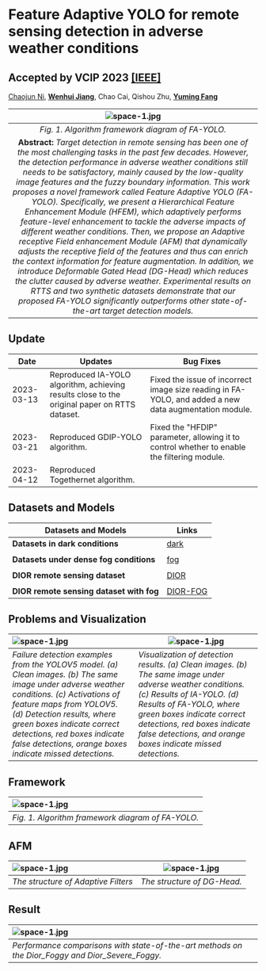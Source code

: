 # Feature Adaptive YOLO for remote sensing detection in adverse weather conditions
##  Accepted by VCIP 2023 [[IEEE]](https://ieeexplore.ieee.org/document/10402716) 
[Chaojun Ni](https://github.com/Nichaojun), [**Wenhui Jiang**](http://sim.jxufe.edu.cn/down/show-31909.aspx?id=98), Chao Cai, Qishou Zhu, [**Yuming Fang**](http://sim.jxufe.edu.cn/down/show-1226.aspx?id=98)

|                                                                                                                                                                                                                                                                                                                                                                                                                                                                                             ![space-1.jpg](https://github.com/Nichaojun/Feature-Adaptive-YOLO/blob/master/picture/1.1.png)                                                                                                                                                                                                                                                                                                                                                                                                                                                                                             | 
|:--------------------------------------------------------------------------------------------------------------------------------------------------------------------------------------------------------------------------------------------------------------------------------------------------------------------------------------------------------------------------------------------------------------------------------------------------------------------------------------------------------------------------------------------------------------------------------------------------------------------------------------------------------------------------------------------------------------------------------------------------------------------------------------------------------------------------------------------------------------------------------------------------------------------------------------------------------------------------------------------------------------------------------------------------------------------------------------:| 
|                                                                                                                                                                                                                                                                                                                                                                                                                                                                                                                   *Fig. 1. Algorithm framework diagram of FA-YOLO.*                                                                                                                                                                                                                                                                                                                                                                                                                                                                                                                    |
| **Abstract:** *Target detection in remote sensing has been one of the most challenging tasks in the past few decades. However, the detection performance in adverse weather conditions still needs to be satisfactory, mainly caused by the low-quality image features and the fuzzy boundary information. This work proposes a novel framework called Feature Adaptive YOLO (FA-YOLO). Specifically, we present a Hierarchical Feature Enhancement Module (HFEM), which adaptively performs feature-level enhancement to tackle the adverse impacts of different weather conditions. Then, we propose an Adaptive receptive Field enhancement Module (AFM) that dynamically adjusts the receptive field of the features and thus can enrich the context information for feature augmentation. In addition, we introduce Deformable Gated Head (DG-Head) which reduces the clutter caused by adverse weather. Experimental results on RTTS and two synthetic datasets demonstrate that our proposed FA-YOLO significantly outperforms other state-of-the-art target detection models.* |

## Update

| Date       | Updates                                 | Bug Fixes                                         |
|------------|-----------------------------------------|---------------------------------------------------|
| 2023-03-13 | Reproduced IA-YOLO algorithm, achieving results close to the original paper on RTTS dataset. | Fixed the issue of incorrect image size reading in FA-YOLO, and added a new data augmentation module. |
| 2023-03-21 | Reproduced GDIP-YOLO algorithm.         | Fixed the "HFDIP" parameter, allowing it to control whether to enable the filtering module.         |
| 2023-04-12 | Reproduced Togethernet algorithm.      |                                                   |


## Datasets and Models

| Datasets and Models                            | Links                                              |
|-----------------------------------------------|----------------------------------------------------|
| **Datasets in dark conditions**               | [dark](http://host.robots.ox.ac.uk/pascal/VOC/)   |
|                                               |                                                    |
| **Datasets under dense fog conditions**       | [fog](http://host.robots.ox.ac.uk/pascal/VOC/)    |
|                                               |                                                    |
| **DIOR remote sensing dataset**               | [DIOR](http://host.robots.ox.ac.uk/pascal/VOC/)   |
|                                               |                                                    |
| **DIOR remote sensing dataset with fog**      | [DIOR-FOG](https://github.com/cs-chan/Exclusively-Dark-Image-Dataset/tree/master/Dataset) |


## Problems and Visualization

|![space-1.jpg](https://github.com/Nichaojun/Feature-Adaptive-YOLO/blob/master/picture/0.4.png) | ![space-1.jpg](https://github.com/Nichaojun/Feature-Adaptive-YOLO/blob/master/picture/6,4.png)                                                                                                                                                                                                |
|:----------------------------------------------------------------------------------------------|-----------------------------------------------------------------------------------------------------------------------------------------------------------------------------------------------------------------------------------------------------------------------------------------------|
| *Failure detection examples from the YOLOV5 model. (a) Clean images. (b) The same image under adverse weather conditions. (c) Activations of feature maps from YOLOV5. (d) Detection results, where green boxes indicate correct detections, red boxes indicate false detections, orange boxes indicate missed detections.*                                                           | *Visualization of detection results. (a) Clean images. (b) The same image under adverse weather conditions. (c) Results of IA-YOLO. (d) Results of FA-YOLO, where green boxes indicate correct detections, red boxes indicate false detections, and orange boxes indicate missed detections.* 

## Framework

|    ![space-1.jpg](https://github.com/Nichaojun/Feature-Adaptive-YOLO/blob/master/picture/1.1.png)      |
|:-----|
|   *Fig. 1. Algorithm framework diagram of FA-YOLO.*    |


## AFM
| ![space-1.jpg](https://github.com/Nichaojun/Feature-Adaptive-YOLO/blob/master/picture/12.png) |    ![space-1.jpg](https://github.com/Nichaojun/Feature-Adaptive-YOLO/blob/master/picture/3.png)     |
|:----------------------------------------------------------------------------------------------|----------------------------------- |
| *The structure of Adaptive Filters*                                                           |            *The structure of DG-Head.*                   |

## Result
| ![space-1.jpg](https://github.com/Nichaojun/Feature-Adaptive-YOLO/blob/master/picture/t3.png)       |
|:----------------------------------------------------------------------------------------------------|
| *Performance comparisons with state-of-the-art methods on the Dior\_Foggy and Dior\_Severe\_Foggy.* | *Performance comparisons with state-of-the-art methods on the RTTS*     |
